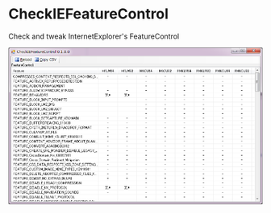 CheckIEFeatureControl
=====================

Check and tweak InternetExplorer's FeatureControl

![Screen shot](https://raw.githubusercontent.com/kenjiuno/CheckIEFeatureControl/master/ss.png)
